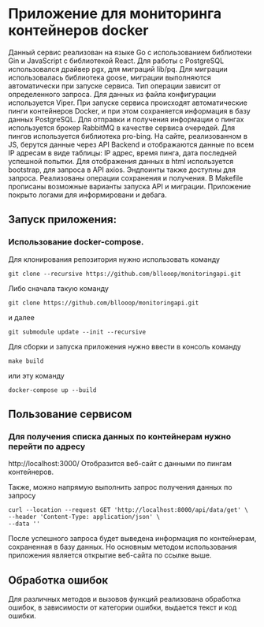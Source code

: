 # Приложение для мониторинга контейнеров docker 
Данный сервис реализован на языке Go с использованием библиотеки Gin и JavaScript с библиотекой React. Для работы с PostgreSQL использовался драйвер pgx, для миграций lib/pq. Для миграции использовалась библиотека goose, миграции выполняются автоматически при запуске сервиса. Тип операции зависит от определенного запроса. Для данных из файла конфигурации используется Viper.
При запуске сервиса происходят автоматические пинги контейнеров Docker, и при этом сохраняется информация в базу данных PostgreSQL. Для отправки и получения информации о пингах используется брокер RabbitMQ в качестве сервиса очередей. Для пингов используется библиотека pro-bing.
На сайте, реализованном в JS, берутся данные через API Backend и отображаются данные по всем IP адресам в виде таблицы: IР адрес, время пинга, дата последней успешной попытки. Для отображения данных в html используется bootstrap, для запроса в API axios. Эндпоинты также доступны для запроса. Реализованы операции сохранения и получения.
В Makefile прописаны возможные варианты запуска API и миграции. Приложение покрыто логами для информировани и дебага.
## Запуск приложения:
### Использование docker-compose.
   Для клонирования репозитория нужно использовать команду
   ```
   git clone --recursive https://github.com/bllooop/monitoringapi.git
   ```
   Либо сначала такую команду
   ```
   git clone https://github.com/bllooop/monitoringapi.git
   ```
   и далее 
   ```
   git submodule update --init --recursive
   ```
   Для сборки и запуска приложения нужно ввести в консоль команду
   ```
   make build
   ```
   или эту команду
   ```
   docker-compose up --build
   ```
## Пользование сервисом
### Для получения списка данных по контейнерам нужно перейти по адресу
http://localhost:3000/
Отобразится веб-сайт с данными по пингам контейнеров.

Также, можно напрямую выполнить запрос получения данных по запросу
```
curl --location --request GET 'http://localhost:8000/api/data/get' \
--header 'Content-Type: application/json' \
--data ''
``` 
После успешного запроса будет выведена информация по контейнерам, сохраненная в базу данных.
Но основным методом использования приложения является открытие веб-сайта по ссылке выше.
## Обработка ошибок
Для различных методов и вызовов функций реализована обработка ошибок, в зависимости от категории ошибки, выдается текст и код ошибки.
